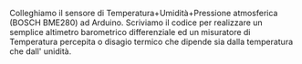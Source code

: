 
Colleghiamo  il  sensore di  Temperatura+Umidità+Pressione atmosferica (BOSCH BME280) ad Arduino.
Scriviamo il codice per realizzare un semplice altimetro barometrico  differenziale ed un misuratore di 
Temperatura percepita o disagio termico che dipende sia dalla temperatura che dall' unidità.
